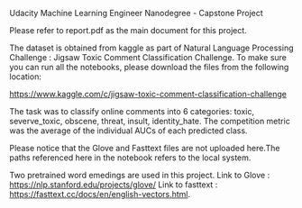 Udacity Machine Learning Engineer Nanodegree - Capstone Project

Please refer to report.pdf as the main document for this project.

The dataset is obtained from kaggle  as part of Natural Language Processing Challenge : Jigsaw Toxic Comment Classification Challenge.
To make sure you can run all the notebooks, please download the files from the following location:

https://www.kaggle.com/c/jigsaw-toxic-comment-classification-challenge

The task was to classify online comments into 6 categories: toxic, severve_toxic, obscene, threat, insult, identity_hate. The competition metric was the average of the individual AUCs of each predicted class.

Please notice that the Glove and Fasttext files are not uploaded here.The paths referenced here in the notebook refers to the local system.

Two pretrained word emedings are used in this project. 
Link to Glove : https://nlp.stanford.edu/projects/glove/ 
Link to fasttext : https://fasttext.cc/docs/en/english-vectors.html.